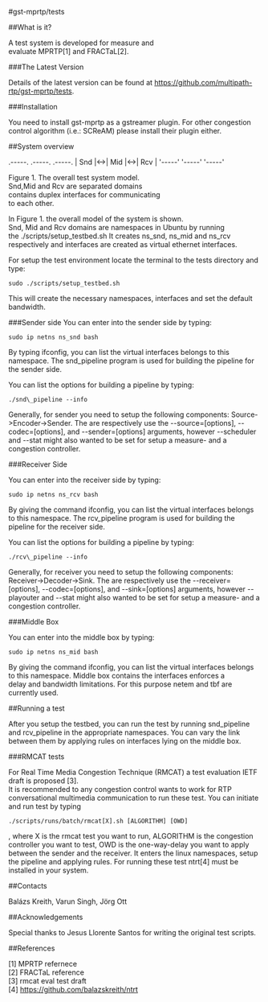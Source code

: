 #gst-mprtp/tests

##What is it?
  
A test system is developed for measure and    
evaluate MPRTP[1] and FRACTaL[2].
  
###The Latest Version

Details of the latest version can be found at 
https://github.com/multipath-rtp/gst-mprtp/tests.

###Installation

You need to install gst-mprtp as a gstreamer plugin. 
For other congestion control algorithm (i.e.: SCReAM) 
please install their plugin either.

##System overview

.-----.   .-----.   .-----.
| Snd |<->| Mid |<->| Rcv |
'-----'   '-----'   '-----'

Figure 1. The overall test system model.    
Snd,Mid and Rcv are separated domains  
contains duplex interfaces for communicating  
to each other.

In Figure 1. the overall model of the system is shown.  
Snd, Mid and Rcv domains are namespaces in Ubuntu by running  
the ./scripts/setup\_testbed.sh It creates ns\_snd, ns\_mid and ns\_rcv
respectively and interfaces are created as virtual ethernet interfaces.
  
For setup the test environment locate the terminal to the tests directory and type:  
```
sudo ./scripts/setup_testbed.sh 
``` 
This will create the necessary namespaces, interfaces and set the default 
bandwidth.  

###Sender side
You can enter into the sender side by typing:
```
sudo ip netns ns_snd bash
``` 
By typing ifconfig, you can list the virtual interfaces 
belongs to this namespace. The snd\_pipeline program is used for 
building the pipeline for the sender side.    
  
You can list the options for building a pipeline by typing:      
```
./snd\_pipeline --info
``` 
Generally, for sender you need to setup the following components: Source->Encoder->Sender. 
The are respectively use the --source=[options], --codec=[options], and --sender=[options] arguments, 
however --scheduler and --stat might also wanted to be set for setup a measure- and a congestion controller.

###Receiver Side

You can enter into the receiver side by typing:
```
sudo ip netns ns_rcv bash
``` 
By giving the command ifconfig, you can list the virtual interfaces 
belongs to this namespace. The rcv\_pipeline program is used for 
building the pipeline for the receiver side.    
  
You can list the options for building a pipeline by typing:      
```
./rcv\_pipeline --info
``` 
Generally, for receiver you need to setup the following components: Receiver->Decoder->Sink. 
The are respectively use the --receiver=[options], --codec=[options], and --sink=[options] arguments, 
however --playouter and --stat might also wanted to be set for setup a measure- and a congestion controller.

###Middle Box

You can enter into the middle box by typing:
```
sudo ip netns ns_mid bash
``` 
By giving the command ifconfig, you can list the virtual interfaces 
belongs to this namespace. Middle box contains the interfaces enforces a  
delay and bandwidth limitations. For this purpose netem and tbf are currently used.    

##Running a test

After you setup the testbed, you can run the test by running snd\_pipeline and 
rcv\_pipeline in the appropriate namespaces. You can vary the link between them by applying rules 
on interfaces lying on the middle box.

###RMCAT tests

For Real Time Media Congestion Technique (RMCAT) a test evaluation IETF draft is proposed [3].  
It is recommended to any congestion control wants to work for RTP conversational multimedia communication 
to run these test. You can initiate and run test by typing 
```
./scripts/runs/batch/rmcat[X].sh [ALGORITHM] [OWD]
``` 
, where X is the rmcat test you want to run, ALGORITHM is the congestion controller you want to test, 
OWD is the one-way-delay you want to apply between the sender and the receiver. It enters the linux namespaces, 
setup the pipeline and applying rules. For running these test ntrt[4] must be installed in your system. 

##Contacts

Balázs Kreith, Varun Singh, Jörg Ott
     
##Acknowledgements 
  
Special thanks to Jesus Llorente Santos for writing 
the original test scripts. 

##References

[1] MPRTP refernece  
[2] FRACTaL reference  
[3] rmcat eval test draft  
[4] https://github.com/balazskreith/ntrt  
  
